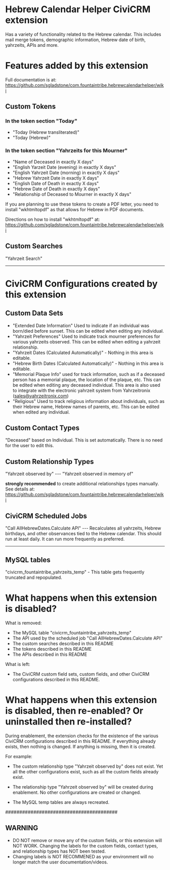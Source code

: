 # Hebrew Calendar Helper CiviCRM extension

Has a variety of functionality related to the Hebrew calendar. This includes mail merge tokens, demographic information, Hebrew date of birth, yahrzeits, APIs and more.
  
# Features added by this extension

Full documentation is at: https://github.com/sgladstone/com.fountaintribe.hebrewcalendarhelper/wiki

## Custom Tokens

### In the token section "Today"

- "Today (Hebrew transliterated)"
- "Today (Hebrew)"
 
### In the token section "Yahrzeits for this Mourner"

 - "Name of Deceased in exactly X days"
 - "English Yarzeit Date (evening) in exactly X days"
 - "English Yahrzeit Date (morning) in exactly X days"
 - "Hebrew Yahrzeit Date in exactly X days"
 - "English Date of Death in exactly X days"
 - "Hebrew Date of Death in exactly X days"
 - "Relationship of Deceased to Mourner in exactly X days"
 

If you are planning to use these tokens to create a PDF letter, you need to install "wkhtmltopdf" as that allows for Hebrew in PDF documents. 
 
Directions on how to install "wkhtmltopdf" at: https://github.com/sgladstone/com.fountaintribe.hebrewcalendarhelper/wiki

## Custom Searches

"Yahrzeit Search"


---

# CiviCRM Configurations created by this extension

## Custom Data Sets
- "Extended Date Information" Used to indicate if an individual was born/died before sunset. This can be edited when editing any individual. 
- "Yahrzeit Preferences" Used to indicate track mourner preferences for various yahrzeits observed. This can be edited when editing a yahrzeit relationship.
- "Yahrzeit Dates (Calculated Automatically)" - Nothing in this area is editable.
- "Hebrew Birth Dates (Calculated Automatically)" - Nothing in this area is editable.
- "Memorial Plaque Info" used for track information, such as if a deceased person has a memorial plaque, the location of the plaque, etc. This can be edited when editing any deceased individual. This area is also used to integrate with the electronic yahrzeit system from Yahrzeitronix (sales@yahrzeitronix.com) 
- "Religious"  Used to track religious information about individuals, such as their Hebrew name, Hebrew names of parents, etc. This can be edited when edited any individual.

## Custom Contact Types

"Deceased" based on Individual. This is set automatically. There is no need for the user to edit this.

## Custom Relationship Types

"Yahrzeit observed by"  --- "Yahrzeit observed in memory of"

 **strongly recommended** to create additional relationships types manually. See details at: https://github.com/sgladstone/com.fountaintribe.hebrewcalendarhelper/wiki

## CiviCRM Scheduled Jobs

"Call AllHebrewDates.Calculate API"   --- Recalculates all yahrzeits, Hebrew birthdays, and other observances tied to the Hebrew calendar.  This should run at least daily. It can run more frequently as preferred. 


---

## MySQL tables

"civicrm_fountaintribe_yahrzeits_temp"  - This table gets frequently truncated and repopulated. 

# What happens when this extension is disabled?

What is removed:
 - The MySQL table "civicrm_fountaintribe_yahrzeits_temp"
 - The API used by the scheduled job "Call AllHebrewDates.Calculate API"
 - The custom searches described in this README
 - The tokens described in this README
 - The APIs described in this README
 
What is left:
 - The CiviCRM custom field sets, custom fields, and other CiviCRM configurations described in this README. 
  
# What happens when this extension is disabled, then re-enabled? Or uninstalled then re-installed?

During enablement, the extension checks for the existence of the various CiviCRM configurations described in this README. If everything already exists, then nothing is changed. If anything is missing, then it is created.

For example: 
 - The custom relationship type "Yahrzeit observed by" does not exist. Yet all the other configurations exist, such as all the custom fields already exist.
 
 - The relationship type "Yahrzeit observed by" will be created during enablement.   No other configurations are created or changed. 

 - The MySQL temp tables are always recreated. 

########################################
## WARNING
 - DO NOT remove or move any of the custom fields, or this extension will NOT WORK. Changing the labels for the custom fields, contact types, and relationship types has NOT been tested.  
 - Changing labels is NOT RECOMMENED as your environment will no longer match the user documentation/videos. 
  

